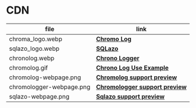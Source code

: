 # CDN

| file | link |
| ---- | ---- |
| chroma_logo.webp | [**Chromo Log**](https://cdn.jsdelivr.net/gh/tutosrivegamerLQ/images-projects-srm-trg@refs/heads/main/modules/chromalog_logo.webp) |
| sqlazo_logo.webp | [**SQLazo**](https://cdn.jsdelivr.net/gh/tutosrivegamerLQ/images-projects-srm-trg@refs/heads/main/modules/sqlazo_logo.webp) |
| chronolog.webp | [**Chrono Logger**](https://cdn.jsdelivr.net/gh/tutosrivegamerLQ/images-projects-srm-trg@refs/heads/main/modules/chronolog_logo.webp) |
| chromolog.gif | [**Chrono Log Use Example**](https://cdn.jsdelivr.net/gh/tutosrivegamerLQ/images-projects-srm-trg@main/modules/chromolog.gif) |
| chromolog-webpage.png | [**Chromolog support preview**](https://cdn.jsdelivr.net/gh/tutosrive/images-projects-srm-trg@main/modules/chromolog-webpage.png) |
| chromologger-webpage.png | [**Chromologger support preview**](https://cdn.jsdelivr.net/gh/tutosrive/images-projects-srm-trg@main/modules/chromologger-webpage.png) |
| sqlazo-webpage.png | [**Sqlazo support preview**](https://cdn.jsdelivr.net/gh/tutosrive/images-projects-srm-trg@main/modules/sqlazo-webpage.png) |
